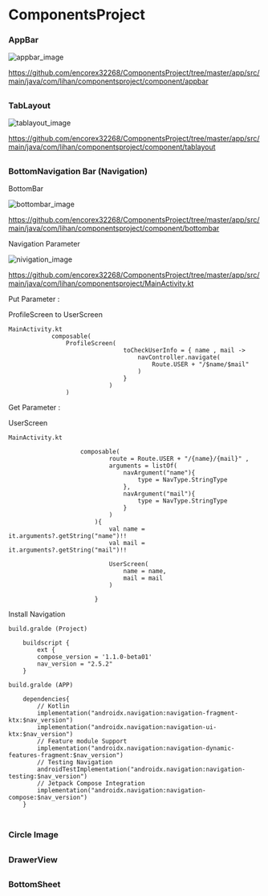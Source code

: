 # ComponentsProject


### AppBar

![appbar_image](https://github.com/encorex32268/ComponentsProject/blob/master/image_appbar.png)

  https://github.com/encorex32268/ComponentsProject/tree/master/app/src/main/java/com/lihan/componentsproject/component/appbar

##

### TabLayout

![tablayout_image](https://github.com/encorex32268/ComponentsProject/blob/master/image_tablayout.PNG)

https://github.com/encorex32268/ComponentsProject/tree/master/app/src/main/java/com/lihan/componentsproject/component/tablayout

##

### BottomNavigation Bar (Navigation)

BottomBar

![bottombar_image](https://github.com/encorex32268/ComponentsProject/blob/master/image_bottombar.png)

https://github.com/encorex32268/ComponentsProject/tree/master/app/src/main/java/com/lihan/componentsproject/component/bottombar

Navigation Parameter 

![nivigation_image](https://github.com/encorex32268/ComponentsProject/blob/master/image_navigation.png)

https://github.com/encorex32268/ComponentsProject/tree/master/app/src/main/java/com/lihan/componentsproject/MainActivity.kt

Put Parameter :

ProfileScreen to UserScreen
```
MainActivity.kt
            composable(
                ProfileScreen(
                                toCheckUserInfo = { name , mail ->
                                    navController.navigate(
                                        Route.USER + "/$name/$mail"
                                    )
                                }
                            )
                )            
```

Get Parameter :

UserScreen
```
MainActivity.kt

                    composable(
                            route = Route.USER + "/{name}/{mail}" ,
                            arguments = listOf(
                                navArgument("name"){
                                    type = NavType.StringType
                                },
                                navArgument("mail"){
                                    type = NavType.StringType
                                }
                            )
                        ){
                            val name = it.arguments?.getString("name")!!
                            val mail = it.arguments?.getString("mail")!!

                            UserScreen(
                                name = name,
                                mail = mail
                            )

                        } 

```



Install Navigation 
```
build.gralde (Project)
    
    buildscript {
        ext {
        compose_version = '1.1.0-beta01'
        nav_version = "2.5.2"
    }

build.gralde (APP)
    
    dependencies{
        // Kotlin
        implementation("androidx.navigation:navigation-fragment-ktx:$nav_version")
        implementation("androidx.navigation:navigation-ui-ktx:$nav_version")
        // Feature module Support
        implementation("androidx.navigation:navigation-dynamic-features-fragment:$nav_version")
        // Testing Navigation
        androidTestImplementation("androidx.navigation:navigation-testing:$nav_version")
        // Jetpack Compose Integration
        implementation("androidx.navigation:navigation-compose:$nav_version")
    }
    
```

##

### Circle Image



##

### DrawerView


##

### BottomSheet


##
